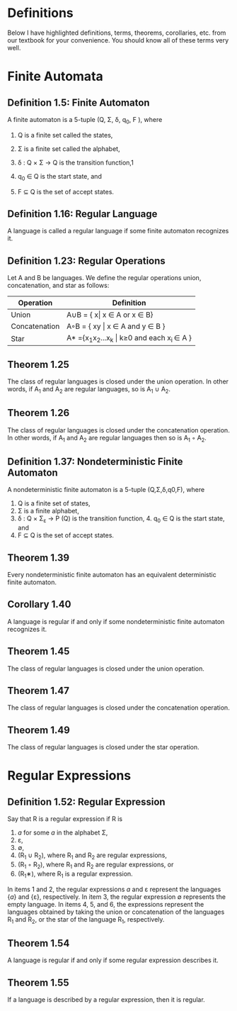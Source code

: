 # Definitions

Below I have highlighted definitions, terms, theorems, corollaries, etc. from our textbook for your convenience.  You should know all of these terms very well.

# Finite Automata

## Definition 1.5: Finite Automaton
A finite automaton is a 5-tuple (Q, Σ, δ, q<sub>0</sub>, F ), where

1. Q is a finite set called the states,

2. Σ is a finite set called the alphabet,

3. δ : Q × Σ → Q is the transition function,1

4. q<sub>0</sub> ∈ Q is the start state, and

5. F ⊆ Q is the set of accept states.

## Definition 1.16: Regular Language
A language is called a regular language if some finite automaton recognizes it.

## Definition 1.23: Regular Operations
Let A and B be languages. We define the regular operations union,
concatenation, and star as follows:

| Operation     | Definition                                                                           |
|---------------|--------------------------------------------------------------------------------------|
| Union         | A∪B = { x\| x ∈ A or x ∈ B}                                                              |
| Concatenation | A◦B = { xy \| x ∈ A and y ∈ B }                                                          |
| Star          | A* ={x<sub>1</sub>x<sub>2</sub>...x<sub>k</sub> \| k≥0 and each x<sub>i </sub> ∈ A } |


## Theorem 1.25
The class of regular languages is closed under the union operation.
In other words, if A<sub>1</sub> and A<sub>2</sub> are regular languages, so is A<sub>1</sub> ∪ A<sub>2</sub>.


## Theorem 1.26
The class of regular languages is closed under the concatenation operation.
In other words, if A<sub>1</sub> and A<sub>2</sub> are regular languages then so is A<sub>1</sub> ◦ A<sub>2</sub>.

## Definition 1.37: Nondeterministic Finite Automaton
A nondeterministic finite automaton is a 5-tuple (Q,Σ,δ,q0,F),
where
1. Q is a finite set of states,
2. Σ is a finite alphabet,
3. δ : Q × Σ<sub>ε</sub> → P (Q) is the transition function, 4. q<sub>0</sub> ∈ Q is the start state, and
5. F ⊆ Q is the set of accept states.


## Theorem 1.39
Every nondeterministic finite automaton has an equivalent deterministic finite automaton.

## Corollary 1.40
A language is regular if and only if some nondeterministic finite automaton recognizes it.

## Theorem 1.45
The class of regular languages is closed under the union operation.

## Theorem 1.47
The class of regular languages is closed under the concatenation operation.

## Theorem 1.49
The class of regular languages is closed under the star operation.


# Regular Expressions

## Definition 1.52: Regular Expression
Say that R is a regular expression if R is
1. *a* for some *a* in the alphabet Σ,
2. ε,
3. ∅,
4. (R<sub>1</sub> ∪ R<sub>2</sub>), where R<sub>1</sub> and R<sub>2</sub> are regular expressions,
5. (R<sub>1</sub> ◦ R<sub>2</sub>), where R<sub>1</sub> and R<sub>2</sub> are regular expressions, or
6. (R<sub>1</sub>∗), where R<sub>1</sub> is a regular expression.

In items 1 and 2, the regular expressions *a* and ε represent the languages {*a*} and {ε}, respectively. In item 3, the regular expression ∅ represents the empty language. In items 4, 5, and 6, the expressions represent the languages obtained by taking the union or concatenation of the languages R<sub>1</sub> and R<sub>2</sub>, or the star of the language R<sub>1</sub>, respectively.

## Theorem 1.54

A language is regular if and only if some regular expression describes it.

## Theorem 1.55
If a language is described by a regular expression, then it is regular.
